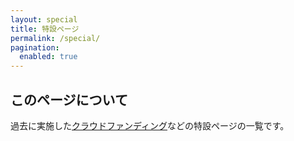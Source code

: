 ```yaml
---
layout: special
title: 特設ページ
permalink: /special/
pagination: 
  enabled: true
---
```

## このページについて
過去に実施した[クラウドファンディング](https://readyfor.jp/users/409425)などの特設ページの一覧です。
